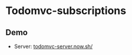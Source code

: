 # Todomvc-subscriptions

## Demo

* Server: [todomvc-server.now.sh/](https://todomvc-server.now.sh/)
